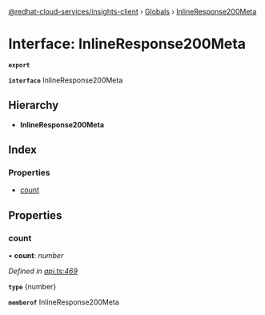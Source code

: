 [@redhat-cloud-services/insights-client](../README.md) › [Globals](../globals.md) › [InlineResponse200Meta](inlineresponse200meta.md)

# Interface: InlineResponse200Meta

**`export`** 

**`interface`** InlineResponse200Meta

## Hierarchy

* **InlineResponse200Meta**

## Index

### Properties

* [count](inlineresponse200meta.md#count)

## Properties

###  count

• **count**: *number*

*Defined in [api.ts:469](https://github.com/RedHatInsights/javascript-clients/blob/master/packages/insights/api.ts#L469)*

**`type`** {number}

**`memberof`** InlineResponse200Meta
